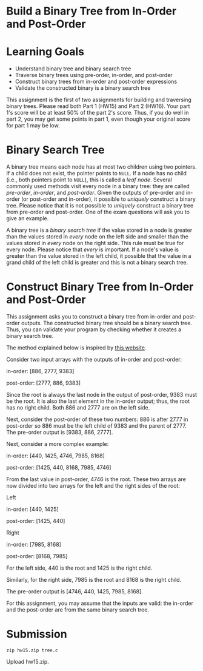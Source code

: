 # Build a Binary Tree from In-Order and Post-Order

Learning Goals
==============

* Understand binary tree and binary search tree
* Traverse binary trees using pre-order, in-order, and post-order 
* Construct binary trees from in-order and post-order expressions
* Validate the constructed binary is a binary search tree

This assignment is the first of two assignments for building and
traversing binary trees. Please read both Part 1 (HW15) and Part 2
(HW16). Your part 1's score will be at least 50% of the part 2's
score. Thus, if you do well in part 2, you may get some points in part
1, even though your original score for part 1 may be low.

Binary Search Tree
==================

A binary tree means each node has at most two children using two
pointers. If a child does not exist, the pointer points to `NULL`.  If
a node has no child (i.e., both pointers point to `NULL`), this is
called a *leaf node*.  Several commonly used methods visit every node
in a binary tree: they are called *pre-order*, *in-order*, and
*post-order*. Given the outputs of pre-order and in-order (or
post-order and in-order), it possible to *uniquely* construct a binary
tree. Please notice that it is not possible to *uniquely* construct a
binary tree from pre-order and post-order. One of the exam questions
will ask you to give an example.

A binary tree is a *binary search tree* if the value stored in a node
is greater than the values stored in *every* node on the left side and
smaller than the values stored in *every* node on the right side.
This rule must be true for every node.  Please notice that *every* is
important.  If a node's value is greater than the value stored in the
left child, it possible that the value in a grand child of the left
child is greater and this is not a binary search tree.

Construct Binary Tree from In-Order and Post-Order
==================================================

This assignment asks you to construct a binary tree from in-order and
post-order outputs.  The constructed binary tree should be a binary
search tree. Thus, you can validate your program by checking whether
it creates a binary search tree.

The method explained below is inspired by [this website](https://www.geeksforgeeks.org/construct-a-binary-tree-from-postorder-and-inorder/).

Consider two input arrays with the outputs of in-order and post-order:

in-order: [886, 2777, 9383]

post-order: [2777, 886, 9383]

Since the root is always the last node in the output of post-order,
9383 must be the root. It is also the last element in the in-order
output; thus, the root has no right child.  Both 886 and 2777 are on
the left side.

Next, consider the post-order of these two numbers: 886 is after 2777
in post-order so 886 must be the left child of 9383 and the parent of
2777.  The pre-order output is [9383, 886, 2777].

Next, consider a more complex example:

in-order: [440, 1425, 4746, 7985, 8168]

post-order: [1425, 440, 8168, 7985, 4746]

From the last value in post-order, 4746 is the root.  These two arrays
are now divided into two arrays for the left and the right sides of
the root:

Left

in-order: [440, 1425]

post-order: [1425, 440]

Right

in-order: [7985, 8168]

post-order: [8168, 7985]

For the left side, 440 is the root and 1425 is the right child.

Similarly, for the right side, 7985 is the root and 8168 is the right child.


The pre-order output is [4746, 440, 1425, 7985, 8168].

For this assignment, you may assume that the inputs are valid: the
in-order and the post-order are from the same binary search tree.


Submission
==========

```
zip hw15.zip tree.c
```

Upload hw15.zip.

